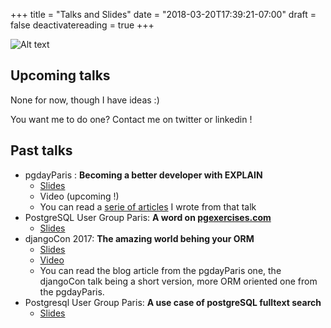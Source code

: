 +++
title = "Talks and Slides"
date = "2018-03-20T17:39:21-07:00"
draft = false
deactivatereading = true
+++

![Alt text](/images/Owls_dance_02.png)

## Upcoming talks

None for now, though I have ideas :)

You want me to do one? Contact me on twitter or linkedin !

## Past talks

- pgdayParis : **Becoming a better developer with EXPLAIN**
  - [Slides](https://fr.slideshare.net/LouiseGrandjonc/becoming-a-better-developer-with-explain)
  - Video (upcoming !)
  - You can read a [serie of articles](/blog/explain/) I wrote from that talk
- PostgreSQL User Group Paris: **A word on [pgexercises.com](pgexercises.com)**
  - [Slides](https://fr.slideshare.net/LouiseGrandjonc/pg-exercices)
- djangoCon 2017: **The amazing world behing your ORM**
  - [Slides](https://fr.slideshare.net/LouiseGrandjonc/the-amazing-world-behind-your-orm)
  - [Video](https://www.youtube.com/watch?v=Ph2hXpTW-Zg)
  - You can read the blog article from the pgdayParis one, the djangoCon talk being a short version, more ORM oriented one from the pgdayParis.
- Postgresql User Group Paris: **A use case of postgreSQL fulltext search**
  - [Slides](https://fr.slideshare.net/LouiseGrandjonc/meetup-pg-recherche-fulltext-es-pg)